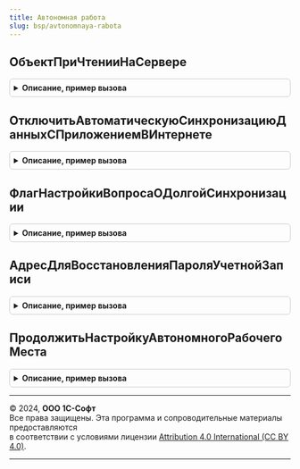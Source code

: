 ```yaml
---
title: Автономная работа
slug: bsp/avtonomnaya-rabota
---
```



## ОбъектПриЧтенииНаСервере
<details style="margin: 1em 0; padding: 0.5em; border: 1px solid #ccc; border-radius: 6px;">

<summary style="font-weight: bold; cursor: pointer;">Описание, пример вызова</summary>

```bsl

// Обработчик события формы ПриЧтенииНаСервере, который
// встраивается в формы элементов данных
// (элементов справочников, документов, записей регистров, и др.),
// чтобы заблокировать форму, если это попытка изменения неразделенных данных,
// получаемых из приложения, в автономном рабочем месте.
//
// Параметры:
//  ТекущийОбъект       - СправочникОбъект
//                      - ДокументОбъект
//                      - ПланВидовХарактеристикОбъект
//                      - ПланСчетовОбъект
//                      - ПланВидовРасчетаОбъект
//                      - БизнесПроцессОбъект
//                      - ЗадачаОбъект
//                      - ПланОбменаОбъект
//                      - РегистрСведенийМенеджерЗаписи - менеджер записи.
//  ТолькоПросмотр - Булево - свойство ТолькоПросмотр формы.
//
Процедура ОбъектПриЧтенииНаСервере(ТекущийОбъект, ТолькоПросмотр) Экспорт
```

Пример вызова
```bsl
АвтономнаяРабота.ОбъектПриЧтенииНаСервере(ТекущийОбъект, ТолькоПросмотр) 
```
</details>

## ОтключитьАвтоматическуюСинхронизациюДанныхСПриложениемВИнтернете
<details style="margin: 1em 0; padding: 0.5em; border: 1px solid #ccc; border-radius: 6px;">

<summary style="font-weight: bold; cursor: pointer;">Описание, пример вызова</summary>

```bsl

// Отключает автоматическую синхронизацию между приложением в интернете
// и автономным рабочим местом в случаях когда, не задан пароль для установки подключения.
//
// Параметры:
//  Источник - Справочник.НастройкиТранспортаСообщенийОбмена - запись справочника настроек транспорта,
//             которая была изменена.
//
Процедура ОтключитьАвтоматическуюСинхронизациюДанныхСПриложениемВИнтернете(Источник) Экспорт
```

Пример вызова
```bsl
АвтономнаяРабота.ОтключитьАвтоматическуюСинхронизациюДанныхСПриложениемВИнтернете(Источник) 
```
</details>

## ФлагНастройкиВопросаОДолгойСинхронизации
<details style="margin: 1em 0; padding: 0.5em; border: 1px solid #ccc; border-radius: 6px;">

<summary style="font-weight: bold; cursor: pointer;">Описание, пример вызова</summary>

```bsl

// Читает и устанавливает настройку предупреждения о продолжительной синхронизации АРМ.
//
// Параметры:
//   ЗначениеФлага     - Булево - устанавливаемое значение флага
//   ОписаниеНастройки - Структура - принимает значение для описания настройки.
//
// Возвращаемое значение:
//   Булево, Неопределено - значение настройки отображения предупреждения о долгой синхронизации.
//
Функция ФлагНастройкиВопросаОДолгойСинхронизации(ЗначениеФлага = Неопределено, ОписаниеНастройки = Неопределено) Экспорт
```

Пример вызова
```bsl
Результат = АвтономнаяРабота.ФлагНастройкиВопросаОДолгойСинхронизации(ЗначениеФлага, ОписаниеНастройки);
```
</details>

## АдресДляВосстановленияПароляУчетнойЗаписи
<details style="margin: 1em 0; padding: 0.5em; border: 1px solid #ccc; border-radius: 6px;">

<summary style="font-weight: bold; cursor: pointer;">Описание, пример вызова</summary>

```bsl

// Возвращает адрес для восстановления пароля учетной записи приложения в интернете.
//
// Возвращаемое значение:
//   Строка - адрес восстановления пароля учетной записи.
//
Функция АдресДляВосстановленияПароляУчетнойЗаписи() Экспорт
```

Пример вызова
```bsl
Результат = АвтономнаяРабота.АдресДляВосстановленияПароляУчетнойЗаписи() 
```
</details>

## ПродолжитьНастройкуАвтономногоРабочегоМеста
<details style="margin: 1em 0; padding: 0.5em; border: 1px solid #ccc; border-radius: 6px;">

<summary style="font-weight: bold; cursor: pointer;">Описание, пример вызова</summary>

```bsl

// Настраивает автономное рабочее место при первом запуске.
// Заполняет состав пользователей и другие настройки.
// Вызывается перед авторизацией пользователя. Может потребоваться перезапуск.
//
// Параметры:
//   Параметры - Структура - структура параметров.
//
// Возвращаемое значение:
//   Булево - признак возможности продолжения настройки автономного рабочего места.
//
Функция ПродолжитьНастройкуАвтономногоРабочегоМеста(Параметры) Экспорт
```

Пример вызова
```bsl
Результат = АвтономнаяРабота.ПродолжитьНастройкуАвтономногоРабочегоМеста(Параметры) 
```
</details>

---

© 2024, **ООО 1С-Софт**  
Все права защищены. Эта программа и сопроводительные материалы предоставляются  
в соответствии с условиями лицензии [Attribution 4.0 International (CC BY 4.0)](https://creativecommons.org/licenses/by/4.0/legalcode).

---
